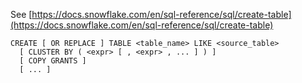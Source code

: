 See [https://docs.snowflake.com/en/sql-reference/sql/create-table](https://docs.snowflake.com/en/sql-reference/sql/create-table)
```
CREATE [ OR REPLACE ] TABLE <table_name> LIKE <source_table>
  [ CLUSTER BY ( <expr> [ , <expr> , ... ] ) ]
  [ COPY GRANTS ]
  [ ... ]
```
